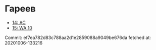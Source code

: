 # Гареев
- [14: AC](14.md)
- [15: WA 10](15.md)

Commit: ef7ea782d83c788aa2d1e2859088a9049be676da
 fetched at: 20201006-133216
